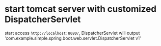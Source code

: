 # start tomcat server with customized DispatcherServlet

start access `http://localhost:8080/`, DispatcherServlet will output 'com.example.simple.spring.boot.web.servlet.DispatcherServlet v1'